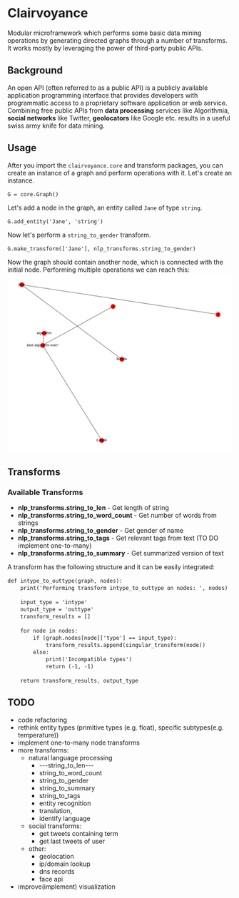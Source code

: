 # Clairvoyance
Modular microframework which performs some basic data mining operations by generating directed graphs through a number of transforms. It works mostly by leveraging the power of third-party public APIs.

## Background
An open API (often referred to as a public API) is a publicly available application programming interface that provides developers with programmatic access to a proprietary software application or web service. Combining free public APIs from **data processing** services like Algorithmia, **social networks** like Twitter, **geolocators** like Google etc. results in a useful swiss army knife for data mining.

## Usage
After you import the `clairvoyance.core` and transform packages, you can create an instance of a graph and perform operations with it. Let's create an instance.
```
G = core.Graph()
```
Let's add a node in the graph, an entity called `Jane` of type `string`.
```
G.add_entity('Jane', 'string')
```
Now let's perform a `string_to_gender` transform.
```
G.make_transform(['Jane'], nlp_transforms.string_to_gender)
```
Now the graph should contain another node, which is connected with the initial node. Performing multiple operations we can reach this:
![Demo](https://github.com/paubric/python-clairvoyance/blob/master/Figure_2.png)

## Transforms
### Available Transforms
- **nlp_transforms.string_to_len** - Get length of string
- **nlp_transforms.string_to_word_count** - Get number of words from strings
- **nlp_transforms.string_to_gender** - Get gender of name
- **nlp_transforms.string_to_tags** - Get relevant tags from text (TO DO implement one-to-many)
- **nlp_transforms.string_to_summary** - Get summarized version of text

A transform has the following structure and it can be easily integrated: 
```
def intype_to_outtype(graph, nodes):
    print('Performing transform intype_to_outtype on nodes: ', nodes)

    input_type = 'intype'
    output_type = 'outtype'
    transform_results = []

    for node in nodes:
        if (graph.nodes[node]['type'] == input_type):
            transform_results.append(singular_transform(node))
        else:
            print('Incompatible types')
            return (-1, -1)

    return transform_results, output_type
```

## TODO
- code refactoring
- rethink entity types (primitive types (e.g. float), specific subtypes(e.g. temperature))
- implement one-to-many node transforms
- more transforms:
    - natural language processing
        - ---string_to_len---
        - string_to_word_count
        - string_to_gender
        - string_to_summary
        - string_to_tags
        - entity recognition
        - translation, 
        - identify language
    - social transforms:
        - get tweets containing term
        - get last tweets of user
    - other: 
        - geolocation
        - ip/domain lookup
        - dns records
        - face api
- improve(implement) visualization
